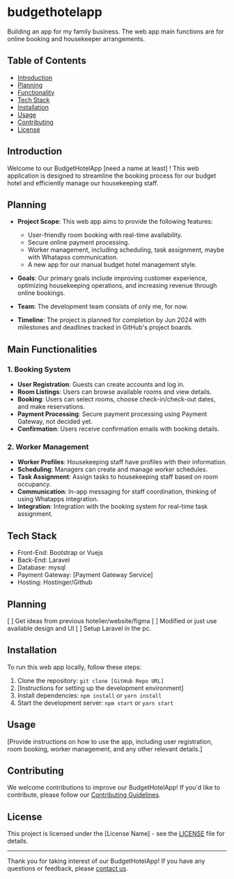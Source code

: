 # budgethotelapp
Building an app for my family business. The web app main functions are for online booking and housekeeper arrangements.

## Table of Contents
- [Introduction](#introduction)
- [Planning](#planning)
- [Functionality](#functionality)
- [Tech Stack](#tech-stack)
- [Installation](#installation)
- [Usage](#usage)
- [Contributing](#contributing)
- [License](#license)

## Introduction

Welcome to our BudgetHotelApp [need a name at least] ! This web application is designed to streamline the booking process for our budget hotel and efficiently manage our housekeeping staff.

## Planning

- **Project Scope**: This web app aims to provide the following features:
  - User-friendly room booking with real-time availability.
  - Secure online payment processing.
  - Worker management, including scheduling, task assignment, maybe with Whatapss communication.
  - A new app for our manual budget hotel management style.

- **Goals**: Our primary goals include improving customer experience, optimizing housekeeping operations, and increasing revenue through online bookings.

- **Team**: The development team consists of only me, for now.

- **Timeline**: The project is planned for completion by Jun 2024 with milestones and deadlines tracked in GitHub's project boards.

## Main Functionalities

### 1. Booking System

- **User Registration**: Guests can create accounts and log in.
- **Room Listings**: Users can browse available rooms and view details.
- **Booking**: Users can select rooms, choose check-in/check-out dates, and make reservations.
- **Payment Processing**: Secure payment processing using Payment Gateway, not decided yet.
- **Confirmation**: Users receive confirmation emails with booking details.

### 2. Worker Management

- **Worker Profiles**: Housekeeping staff have profiles with their information.
- **Scheduling**: Managers can create and manage worker schedules.
- **Task Assignment**: Assign tasks to housekeeping staff based on room occupancy.
- **Communication**: In-app messaging for staff coordination, thinking of using Whatapps integration.
- **Integration**: Integration with the booking system for real-time task assignment.

## Tech Stack

- Front-End: Bootstrap or Vuejs
- Back-End: Laravel
- Database: mysql
- Payment Gateway: [Payment Gateway Service]
- Hosting: Hostinger/Github

## Planning
[ ] Get ideas from previous hotelier/website/figma
[ ] Modified or just use available design and UI
[ ] Setup Laravel in the pc.

## Installation

To run this web app locally, follow these steps:

1. Clone the repository: `git clone [GitHub Repo URL]`
2. [Instructions for setting up the development environment]
3. Install dependencies: `npm install` or `yarn install`
4. Start the development server: `npm start` or `yarn start`

## Usage

[Provide instructions on how to use the app, including user registration, room booking, worker management, and any other relevant details.]

## Contributing

We welcome contributions to improve our BudgetHotelApp! If you'd like to contribute, please follow our [Contributing Guidelines](CONTRIBUTING.md).

## License

This project is licensed under the [License Name] - see the [LICENSE](LICENSE) file for details.

---

Thank you for taking interest of our BudgetHotelApp! If you have any questions or feedback, please [contact us](mailto:farahanams@gmail.com).
